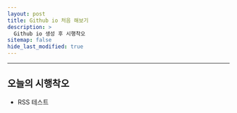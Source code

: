 ```yaml
---
layout: post
title: Github io 처음 해보기
description: >
  Github io 생성 후 시행착오
sitemap: false
hide_last_modified: true
---
```


---

## 오늘의 시행착오
- RSS 테스트